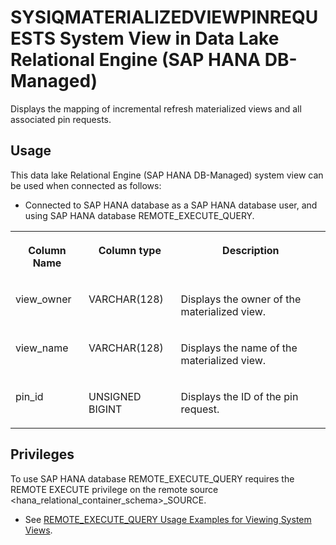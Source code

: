 <!-- loio6dc54aef9f0f46edaea2bbe8c4970ca1 -->

# SYSIQMATERIALIZEDVIEWPINREQUESTS System View in Data Lake Relational Engine \(SAP HANA DB-Managed\)

Displays the mapping of incremental refresh materialized views and all associated pin requests.



<a name="loio6dc54aef9f0f46edaea2bbe8c4970ca1__section_rwn_4nr_gqb"/>

## Usage

This data lake Relational Engine \(SAP HANA DB-Managed\) system view can be used when connected as follows:

-   Connected to SAP HANA database as a SAP HANA database user, and using SAP HANA database REMOTE\_EXECUTE\_QUERY.





<table>
<tr>
<th valign="top">

Column Name

</th>
<th valign="top">

Column type

</th>
<th valign="top">

Description

</th>
</tr>
<tr>
<td valign="top">

view\_owner

</td>
<td valign="top">

VARCHAR\(128\)

</td>
<td valign="top">

Displays the owner of the materialized view.

</td>
</tr>
<tr>
<td valign="top">

view\_name

</td>
<td valign="top">

VARCHAR\(128\)

</td>
<td valign="top">

Displays the name of the materialized view.

</td>
</tr>
<tr>
<td valign="top">

pin\_id

</td>
<td valign="top">

UNSIGNED BIGINT

</td>
<td valign="top">

Displays the ID of the pin request.

</td>
</tr>
</table>



<a name="loio6dc54aef9f0f46edaea2bbe8c4970ca1__section_gj1_wy1_4yb"/>

## Privileges

To use SAP HANA database REMOTE\_EXECUTE\_QUERY requires the REMOTE EXECUTE privilege on the remote source <hana\_relational\_container\_schema\>\_SOURCE.

-   See [REMOTE\_EXECUTE\_QUERY Usage Examples for Viewing System Views](https://help.sap.com/docs/SAP_HANA_DATA_LAKE/a898e08b84f21015969fa437e89860c8/ada51c0074354a5f99b60c14cffb653c.html).

